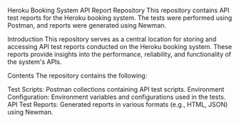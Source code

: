 Heroku Booking System API Report Repository
This repository contains API test reports for the Heroku booking system. The tests were performed using Postman, and reports were generated using Newman.

Introduction
This repository serves as a central location for storing and accessing API test reports conducted on the Heroku booking system. These reports provide insights into the performance, reliability, and functionality of the system's APIs.

Contents
The repository contains the following:

Test Scripts: Postman collections containing API test scripts.
Environment Configuration: Environment variables and configurations used in the tests.
API Test Reports: Generated reports in various formats (e.g., HTML, JSON) using Newman.
